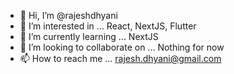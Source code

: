 - 👋 Hi, I’m @rajeshdhyani
- 👀 I’m interested in ... React, NextJS, Flutter
- 🌱 I’m currently learning ... NextJS
- 💞️ I’m looking to collaborate on ... Nothing for now
- 📫 How to reach me ... rajesh.dhyani@gmail.com

<!---
rajeshdhyani/rajeshdhyani is a ✨ special ✨ repository because its `README.md` (this file) appears on your GitHub profile.
You can click the Preview link to take a look at your changes.
--->
